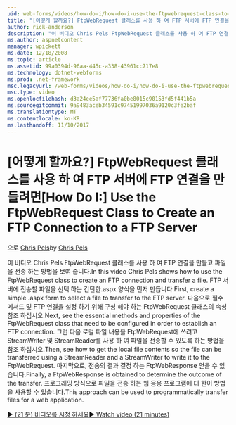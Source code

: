 ```yaml
---
uid: web-forms/videos/how-do-i/how-do-i-use-the-ftpwebrequest-class-to-create-an-ftp-connection-to-a-ftp-server
title: "[어떻게 할까요?] FtpWebRequest 클래스를 사용 하 여 FTP 서버에 FTP 연결을 만들려면 | Microsoft Docs"
author: rick-anderson
description: "이 비디오 Chris Pels FtpWebRequest 클래스를 사용 하 여 FTP 연결을 만들고 파일을 전송 하는 방법을 보여 줍니다. 첫째, 문자열을 간단한.aspx 양식 만들기..."
ms.author: aspnetcontent
manager: wpickett
ms.date: 12/18/2008
ms.topic: article
ms.assetid: 99a0394d-96aa-445c-a338-43961cc717e8
ms.technology: dotnet-webforms
ms.prod: .net-framework
msc.legacyurl: /web-forms/videos/how-do-i/how-do-i-use-the-ftpwebrequest-class-to-create-an-ftp-connection-to-a-ftp-server
msc.type: video
ms.openlocfilehash: d3a24ee5af77736fa0be8015c90153fd5f441b5a
ms.sourcegitcommit: 9a9483aceb34591c97451997036a9120c3fe2baf
ms.translationtype: MT
ms.contentlocale: ko-KR
ms.lasthandoff: 11/10/2017
---
```

<a name="how-do-i-use-the-ftpwebrequest-class-to-create-an-ftp-connection-to-a-ftp-server"></a><span data-ttu-id="156e3-104">[어떻게 할까요?] FtpWebRequest 클래스를 사용 하 여 FTP 서버에 FTP 연결을 만들려면</span><span class="sxs-lookup"><span data-stu-id="156e3-104">[How Do I:] Use the FtpWebRequest Class to Create an FTP Connection to a FTP Server</span></span>
====================
<span data-ttu-id="156e3-105">으로 [Chris Pels](https://twitter.com/chrispels)</span><span class="sxs-lookup"><span data-stu-id="156e3-105">by [Chris Pels](https://twitter.com/chrispels)</span></span>

<span data-ttu-id="156e3-106">이 비디오 Chris Pels FtpWebRequest 클래스를 사용 하 여 FTP 연결을 만들고 파일을 전송 하는 방법을 보여 줍니다.</span><span class="sxs-lookup"><span data-stu-id="156e3-106">In this video Chris Pels shows how to use the FtpWebRequest class to create an FTP connection and transfer a file.</span></span> <span data-ttu-id="156e3-107">FTP 서버에 전송할 파일을 선택 하는 간단한.aspx 양식을 먼저 만듭니다.</span><span class="sxs-lookup"><span data-stu-id="156e3-107">First, create a simple .aspx form to select a file to transfer to the FTP server.</span></span> <span data-ttu-id="156e3-108">다음으로 필수 메서드 및 FTP 연결을 설정 하기 위해 구성 해야 하는 FtpWebRequest 클래스의 속성 참조 하십시오.</span><span class="sxs-lookup"><span data-stu-id="156e3-108">Next, see the essential methods and properties of the FtpWebRequest class that need to be configured in order to establish an FTP connection.</span></span> <span data-ttu-id="156e3-109">그런 다음 로컬 파일 내용을 FtpWebRequest에 쓰려고 StreamWriter 및 StreamReader를 사용 하 여 파일을 전송할 수 있도록 하는 방법을 참조 하십시오.</span><span class="sxs-lookup"><span data-stu-id="156e3-109">Then, see how to get the local file contents so the file can be transferred using a StreamReader and a StreamWriter to write it to the FtpWebRequest.</span></span> <span data-ttu-id="156e3-110">마지막으로, 전송의 결과 결정 하는 FtpWebResponse 얻을 수 있습니다.</span><span class="sxs-lookup"><span data-stu-id="156e3-110">Finally, a FtpWebResponse is obtained to determine the outcome of the transfer.</span></span> <span data-ttu-id="156e3-111">프로그래밍 방식으로 파일을 전송 하는 웹 응용 프로그램에 대 한이 방법을 사용할 수 있습니다.</span><span class="sxs-lookup"><span data-stu-id="156e3-111">This approach can be used to programmatically transfer files for a web application.</span></span>

[<span data-ttu-id="156e3-112">&#9654; (21 분) 비디오를 시청 하세요</span><span class="sxs-lookup"><span data-stu-id="156e3-112">&#9654; Watch video (21 minutes)</span></span>](https://channel9.msdn.com/Blogs/ASP-NET-Site-Videos/how-do-i-use-the-ftpwebrequest-class-to-create-an-ftp-connection-to-a-ftp-server)
